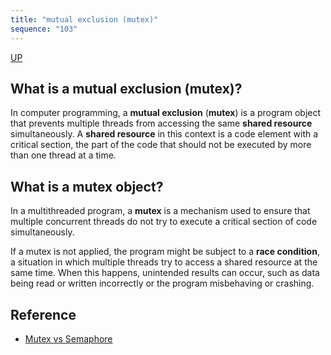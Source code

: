 ```yaml
---
title: "mutual exclusion (mutex)"
sequence: "103"
---
```


[UP](/java-concurrency.html)


## What is a mutual exclusion (mutex)?

In computer programming, a **mutual exclusion** (**mutex**) is a program object
that prevents multiple threads from accessing the same **shared resource** simultaneously.
A **shared resource** in this context is a code element with a critical section,
the part of the code that should not be executed by more than one thread at a time.

## What is a mutex object?

In a multithreaded program, a **mutex** is a mechanism used to ensure that
multiple concurrent threads do not try to execute a critical section of code simultaneously.

If a mutex is not applied, the program might be subject to a **race condition**,
a situation in which multiple threads try to access a shared resource at the same time.
When this happens, unintended results can occur,
such as data being read or written incorrectly or the program misbehaving or crashing.

## Reference

- [Mutex vs Semaphore](https://www.geeksforgeeks.org/mutex-vs-semaphore/)
